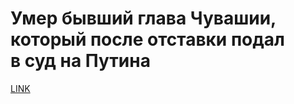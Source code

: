 # Умер бывший глава Чувашии, который после отставки подал в суд на Путина



[LINK](https://varlamov.ru/3933026.html)
